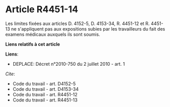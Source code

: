 # Article R4451-14

Les limites fixées aux articles D. 4152-5, D. 4153-34, R. 4451-12 et R. 4451-13 ne s'appliquent pas aux expositions subies
par les travailleurs du fait des examens médicaux auxquels ils sont soumis.

**Liens relatifs à cet article**

**Liens**:

  - DEPLACE: Décret n°2010-750 du 2 juillet 2010 - art. 1

_Cite_:

  - Code du travail - art. D4152-5
  - Code du travail - art. D4153-34
  - Code du travail - art. R4451-12
  - Code du travail - art. R4451-13
